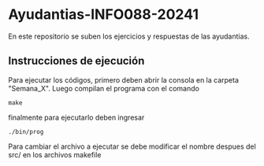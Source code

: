 # Ayudantias-INFO088-20241
En este repositorio se suben los ejercicios y respuestas de las ayudantias.

## Instrucciones de ejecución
Para ejecutar los códigos, primero deben abrir la consola en la carpeta "Semana_X". Luego compilan el programa con el comando
```
make
```
 finalmente para ejecutarlo deben ingresar
```
./bin/prog
```

Para cambiar el archivo a ejecutar se debe modificar el nombre despues del src/ en los archivos makefile